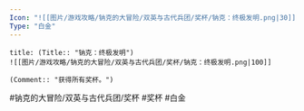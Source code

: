 ```yaml
---
Icon: "![[图片/游戏攻略/钠克的大冒险/双英与古代兵团/奖杯/钠克：终极发明.png|30]]"
Type: "白金"
---
```

```ad-common-platinum-trophy
title: (Title:: "钠克：终极发明")
![[图片/游戏攻略/钠克的大冒险/双英与古代兵团/奖杯/钠克：终极发明.png|100]]

(Comment:: "获得所有奖杯。")
```

#钠克的大冒险/双英与古代兵团/奖杯 #奖杯 #白金
